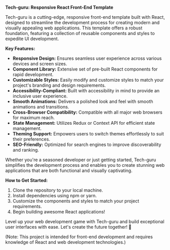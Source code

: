 **Tech-guru: Responsive React Front-End Template**

Tech-guru is a cutting-edge, responsive front-end template built with React, designed to streamline the development process for creating modern and visually appealing web applications. This template offers a robust foundation, featuring a collection of reusable components and styles to expedite UI development.

**Key Features:**
- **Responsive Design:** Ensures seamless user experience across various devices and screen sizes.
- **Component Library:** Extensive set of pre-built React components for rapid development.
- **Customizable Styles:** Easily modify and customize styles to match your project's branding and design requirements.
- **Accessibility-Compliant:** Built with accessibility in mind to provide an inclusive user experience.
- **Smooth Animations:** Delivers a polished look and feel with smooth animations and transitions.
- **Cross-Browser Compatibility:** Compatible with all major web browsers for maximum reach.
- **State Management:** Utilizes Redux or Context API for efficient state management.
- **Theming Support:** Empowers users to switch themes effortlessly to suit their preferences.
- **SEO-Friendly:** Optimized for search engines to improve discoverability and ranking.

Whether you're a seasoned developer or just getting started, Tech-guru simplifies the development process and enables you to create stunning web applications that are both functional and visually captivating.

**How to Get Started:**
1. Clone the repository to your local machine.
2. Install dependencies using npm or yarn.
3. Customize the components and styles to match your project requirements.
4. Begin building awesome React applications!

Level up your web development game with Tech-guru and build exceptional user interfaces with ease. Let's create the future together! 🚀

(Note: This project is intended for front-end development and requires knowledge of React and web development technologies.)

